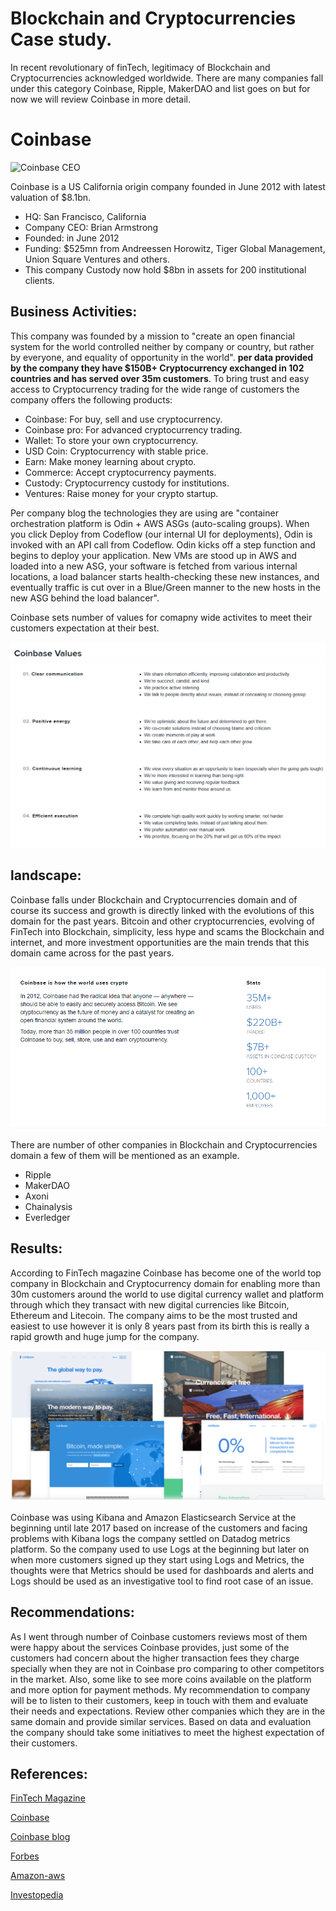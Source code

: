 # Blockchain and Cryptocurrencies Case study.

In recent revolutionary of finTech, legitimacy of Blockchain and Cryptocurrencies acknowledged worldwide. There are  many companies fall under this category Coinbase, Ripple, MakerDAO and list goes on but for now we will review Coinbase in more detail.

# Coinbase

![Coinbase CEO](https://s3-ap-southeast-2.amazonaws.com/www.cryptoknowmics.com/crypto/wp-content/uploads/2020/05/coin-bs.jpg)

Coinbase is a US California origin company founded in June 2012 with latest valuation of $8.1bn.

* HQ: San Francisco, California
* Company CEO: Brian Armstrong
* Founded: in June 2012
* Funding: $525mn from Andreessen Horowitz, Tiger Global Management, Union Square Ventures and others.
* This company Custody now hold $8bn in assets for 200 institutional clients.


## Business Activities:

This company was founded by a mission to "create an open financial system for the world controlled neither by company or country, but rather by everyone, and equality of opportunity in the world". **per data provided by the company they have $150B+ Cryptocurrency exchanged in 102 countries and has served over 35m customers**. To bring trust and easy access to Cryptocurrency trading for the wide range of customers the company offers the following products:

- Coinbase: For buy, sell and use cryptocurrency.
- Coinbase pro: For advanced cryptocurrency trading.
- Wallet: To store your own cryptocurrency.
- USD Coin: Cryptocurrency with stable price.
- Earn: Make money learning about crypto.
- Commerce: Accept cryptocurrency payments.
- Custody: Cryptocurrency custody for institutions.
- Ventures: Raise money for your crypto startup.

Per company blog the technologies they are using are "container orchestration platform is Odin + AWS ASGs (auto-scaling groups). When you click Deploy from Codeflow (our internal UI for deployments), Odin is invoked with an API call from Codeflow. Odin kicks off a step function and begins to deploy your application. New VMs are stood up in AWS and loaded into a new ASG, your software is fetched from various internal locations, a load balancer starts health-checking these new instances, and eventually traffic is cut over in a Blue/Green manner to the new hosts in the new ASG behind the load balancer".

Coinbase sets number of values for comapny wide activites to meet their customers expectation at their best.

![comany values](https://github.com/amanafzali/FinTech-Assignment-1/blob/master/values.PNG?raw=true)


## landscape:

Coinbase falls under Blockchain and Cryptocurrencies domain and of course its success and growth is directly linked with the evolutions of this domain for the past years. Bitcoin and other cryptocurrencies, evolving of FinTech into Blockchain, simplicity, less hype and scams the Blockchain and internet, and more investment opportunities are the main trends that this domain came across for the past years.

![landscape](https://github.com/amanafzali/FinTech-Assignment-1/blob/master/about.PNG?raw=true)


There are number of other companies in Blockchain and Cryptocurrencies domain a few of them will be mentioned as an example.

* Ripple
* MakerDAO
* Axoni
* Chainalysis
* Everledger

## Results:

According to FinTech magazine Coinbase has become one of the world top company in Blockchain and Cryptocurrency domain for enabling more than 30m customers around the world to use digital currency wallet and platform through which they transact with new digital currencies like Bitcoin, Ethereum and Litecoin. The company aims to be the most trusted and easiest to use however it is only 8 years past from its birth this is really a rapid growth and huge jump for the company.

![Coinbase pay](https://github.com/amanafzali/FinTech-Assignment-1/blob/master/pay.PNG?raw=true)


 Coinbase was using Kibana and Amazon Elasticsearch Service at the beginning until late 2017 based on increase of the customers and facing problems with Kibana logs the company settled on Datadog metrics platform. So the company used to use Logs at the beginning but later on when more customers signed up they start using Logs and Metrics, the thoughts were that Metrics should be used for dashboards and alerts and Logs should be used as an investigative tool to find root case of an issue. 

## Recommendations:

As I went through number of Coinbase customers reviews most of them were happy about the services Coinbase provides, just some of the customers had concern about the higher transaction fees they charge specially when they are not in Coinbase pro comparing to other competitors in the market. Also, some like to see more coins available on the platform and more option for payment methods. My recommendation to company will be to listen to their customers, keep in touch with them and evaluate their needs and expectations. Review other companies which they are in the same domain and provide similar services. Based on data and evaluation the company should take some initiatives to meet the highest expectation of their customers.


## References:

[FinTech Magazine](https://www.fintechmagazine.com/financial-services/six-world-leading-blockchain-and-cryptocurrency-firms)

[Coinbase](https://www.coinbase.com/)

[Coinbase blog](https://blog.coinbase.com/)

[Forbes](https://www.forbes.com/fintech/2020/#174ffb2a4acd)

[Amazon-aws](https://aws.amazon.com/solutions/case-studies/coinbase/)

[Investopedia](https://www.investopedia.com/tech/coinbase-what-it-and-how-do-you-use-it/)

